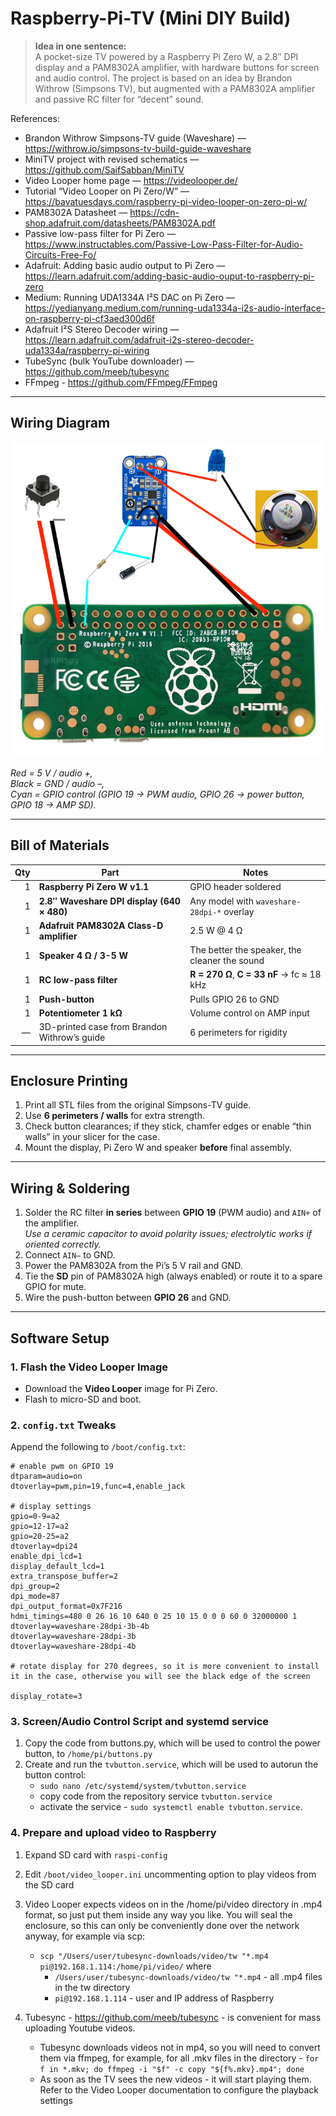 # Raspberry-Pi-TV (Mini DIY Build)

> **Idea in one sentence:**  
> A pocket-size TV powered by a Raspberry Pi Zero W, a 2.8″ DPI display and a PAM8302A amplifier, with hardware buttons for screen and audio control.
> The project is based on an idea by Brandon Withrow (Simpsons TV), but augmented with a PAM8302A amplifier and passive RC filter for “decent” sound.


References:
- Brandon Withrow Simpsons-TV guide (Waveshare) — https://withrow.io/simpsons-tv-build-guide-waveshare
- MiniTV project with revised schematics — https://github.com/SaifSabban/MiniTV
- Video Looper home page — https://videolooper.de/
- Tutorial “Video Looper on Pi Zero/W” — https://bavatuesdays.com/raspberry-pi-video-looper-on-zero-pi-w/
- PAM8302A Datasheet — https://cdn-shop.adafruit.com/datasheets/PAM8302A.pdf
- Passive low-pass filter for Pi Zero — https://www.instructables.com/Passive-Low-Pass-Filter-for-Audio-Circuits-Free-Fo/
- Adafruit: Adding basic audio output to Pi Zero — https://learn.adafruit.com/adding-basic-audio-ouput-to-raspberry-pi-zero
- Medium: Running UDA1334A I²S DAC on Pi Zero — https://yedianyang.medium.com/running-uda1334a-i2s-audio-interface-on-raspberry-pi-cf3aed300d6f
- Adafruit I²S Stereo Decoder wiring — https://learn.adafruit.com/adafruit-i2s-stereo-decoder-uda1334a/raspberry-pi-wiring
- TubeSync (bulk YouTube downloader) — https://github.com/meeb/tubesync
- FFmpeg - https://github.com/FFmpeg/FFmpeg

---

## Wiring Diagram

![Wiring diagram](pi_zero_w_front_back-768x768.png)

*Red = 5 V / audio +,  
Black = GND / audio –,  
Cyan = GPIO control (GPIO 19 → PWM audio, GPIO 26 → power button, GPIO 18 → AMP SD).*

---

## Bill of Materials

| Qty | Part | Notes |
|----:|------|-------|
| 1 | **Raspberry Pi Zero W v1.1** | GPIO header soldered |
| 1 | **2.8″ Waveshare DPI display (640 × 480)** | Any model with `waveshare-28dpi-*` overlay |
| 1 | **Adafruit PAM8302A Class-D amplifier** | 2.5 W @ 4 Ω |
| 1 | **Speaker 4 Ω / 3-5 W** | The better the speaker, the cleaner the sound |
| 1 | **RC low-pass filter** | **R = 270 Ω**, **C = 33 nF** → fc ≈ 18 kHz |
| 1 | **Push-button** | Pulls GPIO 26 to GND |
| 1 | **Potentiometer 1 kΩ** | Volume control on AMP input |
| — | 3D-printed case from Brandon Withrow’s guide | 6 perimeters for rigidity 

---

## Enclosure Printing

1. Print all STL files from the original Simpsons-TV guide.  
2. Use **6 perimeters / walls** for extra strength.  
3. Check button clearances; if they stick, chamfer edges or enable “thin walls” in your slicer for the case.  
4. Mount the display, Pi Zero W and speaker **before** final assembly.

---

## Wiring & Soldering

1. Solder the RC filter **in series** between **GPIO 19** (PWM audio) and `AIN+` of the amplifier.  
   *Use a ceramic capacitor to avoid polarity issues; electrolytic works if oriented correctly.*  
2. Connect `AIN–` to GND.  
3. Power the PAM8302A from the Pi’s 5 V rail and GND.  
4. Tie the **SD** pin of PAM8302A high (always enabled) or route it to a spare GPIO for mute.  
5. Wire the push-button between **GPIO 26** and GND.

---

## Software Setup

### 1. Flash the Video Looper Image

* Download the **Video Looper** image for Pi Zero.  
* Flash to micro-SD and boot.

### 2. `config.txt` Tweaks

Append the following to `/boot/config.txt`:

```
# enable pwm on GPIO 19
dtparam=audio=on
dtoverlay=pwm,pin=19,func=4,enable_jack

# display settings
gpio=0-9=a2
gpio=12-17=a2
gpio=20-25=a2
dtoverlay=dpi24
enable_dpi_lcd=1
display_default_lcd=1
extra_transpose_buffer=2
dpi_group=2
dpi_mode=87
dpi_output_format=0x7F216
hdmi_timings=480 0 26 16 10 640 0 25 10 15 0 0 0 60 0 32000000 1
dtoverlay=waveshare-28dpi-3b-4b
dtoverlay=waveshare-28dpi-3b
dtoverlay=waveshare-28dpi-4b

# rotate display for 270 degrees, so it is more convenient to install it in the case, otherwise you will see the black edge of the screen

display_rotate=3
```

### 3. Screen/Audio Control Script and systemd service

1. Copy the code from buttons.py, which will be used to control the power button, to `/home/pi/buttons.py`
2. Create and run the `tvbutton.service`, which will be used to autorun the button control:
	* `sudo nano /etc/systemd/system/tvbutton.service`
	* copy code from the repository service `tvbutton.service`
	* activate the service - `sudo systemctl enable tvbutton.service`.

### 4. Prepare and upload video to Raspberry

1. Expand SD card with `raspi-config`

2. Edit `/boot/video_looper.ini` uncommenting option to play videos from the SD card

3. Video Looper expects videos on in the /home/pi/video directory in .mp4 format, so just put them inside any way you like. You will seal the enclosure, so this can only be conveniently done over the network anyway, for example via scp:
	* `scp "/Users/user/tubesync-downloads/video/tw "*.mp4 pi@192.168.1.114:/home/pi/video/` where
    	* `/Users/user/tubesync-downloads/video/tw "*.mp4` - all .mp4 files in the tw directory
    	* `pi@192.168.1.114` - user and IP address of Raspberry

4. Tubesync - https://github.com/meeb/tubesync - is convenient for mass uploading Youtube videos.

	* Tubesync downloads videos not in mp4, so you will need to convert them via ffmpeg, for example, for all .mkv files in the directory - `for f in *.mkv; do ffmpeg -i "$f" -c copy "${f%.mkv}.mp4"; done`
	* As soon as the TV sees the new videos - it will start playing them. Refer to the Video Looper documentation to configure the playback settings


